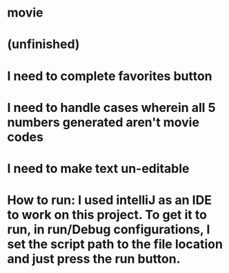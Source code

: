 # movie

# (unfinished)

# I need to complete favorites button

# I need to handle cases wherein all 5 numbers generated aren't movie codes

# I need to make text un-editable 

# How to run: I used intelliJ as an IDE to work on this project. To get it to run, in run/Debug configurations, I set the script path to the file location and just press the run button. 
